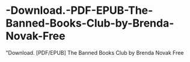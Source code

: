 # -Download.-PDF-EPUB-The-Banned-Books-Club-by-Brenda-Novak-Free
"Download. [PDF/EPUB] The Banned Books Club by Brenda Novak Free
